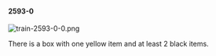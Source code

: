 #### 2593-0
![train-2593-0-0.png](https://github.com/lil-lab/nlvr/raw/master/nlvr/train/images/9/train-2593-0-0.png "train-2593-0-0.png")

There is a box with one yellow item and at least 2 black items.
